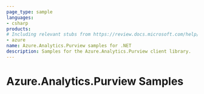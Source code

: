 ```yaml
---
page_type: sample
languages:
- csharp
products:
# Including relevant stubs from https://review.docs.microsoft.com/help/contribute/metadata-taxonomies#product
- azure
name: Azure.Analytics.Purview samples for .NET
description: Samples for the Azure.Analytics.Purview client library.
---
```


# Azure.Analytics.Purview Samples

<!-- please refer to <https://github.com/Azure/azure-sdk-for-net/blob/main/sdk/template/Azure.Template/samples/README.md> to write sample readme. -->
